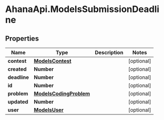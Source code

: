 # AhanaApi.ModelsSubmissionDeadline

## Properties
Name | Type | Description | Notes
------------ | ------------- | ------------- | -------------
**contest** | [**ModelsContest**](ModelsContest.md) |  | [optional] 
**created** | **Number** |  | [optional] 
**deadline** | **Number** |  | [optional] 
**id** | **Number** |  | [optional] 
**problem** | [**ModelsCodingProblem**](ModelsCodingProblem.md) |  | [optional] 
**updated** | **Number** |  | [optional] 
**user** | [**ModelsUser**](ModelsUser.md) |  | [optional] 
